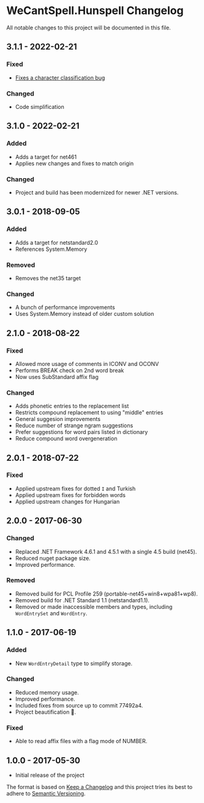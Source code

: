 # WeCantSpell.Hunspell Changelog

All notable changes to this project will be documented in this file.

## 3.1.1 - 2022-02-21
### Fixed
- [Fixes a character classification bug](https://github.com/aarondandy/WeCantSpell.Hunspell/pull/54)

### Changed
- Code simplification

## 3.1.0 - 2022-02-21
### Added
- Adds a target for net461
- Applies new changes and fixes to match origin

### Changed
- Project and build has been modernized for newer .NET versions.

## 3.0.1 - 2018-09-05
### Added
- Adds a target for netstandard2.0
- References System.Memory

### Removed
- Removes the net35 target

### Changed
- A bunch of performance improvements
- Uses System.Memory instead of older custom solution

## 2.1.0 - 2018-08-22
### Fixed
- Allowed more usage of comments in ICONV and OCONV
- Performs BREAK check on 2nd word break
- Now uses SubStandard affix flag

### Changed
- Adds phonetic entries to the replacement list
- Restricts compound replacement to using "middle" entries
- General suggesion improvements
- Reduce number of strange ngram suggestions
- Prefer suggestions for word pairs listed in dictionary
- Reduce compound word overgeneration

## 2.0.1 - 2018-07-22
### Fixed
- Applied upstream fixes for dotted `I` and Turkish
- Applied upstream fixes for forbidden words
- Applied upstream changes for Hungarian

## 2.0.0 - 2017-06-30
### Changed
- Replaced .NET Framework 4.6.1 and 4.5.1 with a single 4.5 build (net45).
- Reduced nuget package size.
- Improved performance.

### Removed
- Removed build for PCL Profile 259 (portable-net45+win8+wpa81+wp8).
- Removed build for .NET Standard 1.1 (netstandard1.1).
- Removed or made inaccessible members and types, including `WordEntrySet` and `WordEntry`.

## 1.1.0 - 2017-06-19
### Added
- New `WordEntryDetail` type to simplify storage.

### Changed
- Reduced memory usage.
- Improved performance.
- Included fixes from source up to commit 77492a4.
- Project beautification 🐝.

### Fixed
- Able to read affix files with a flag mode of NUMBER.

## 1.0.0 - 2017-05-30
- Initial release of the project

The format is based on [Keep a Changelog](http://keepachangelog.com/) and this project tries its best to adhere to [Semantic Versioning](http://semver.org/).
